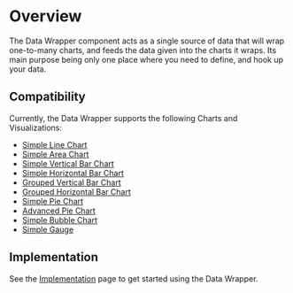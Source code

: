 # Overview
The Data Wrapper component acts as a single source of data that will wrap one-to-many charts, and feeds the data given into the charts it wraps. Its main purpose being only one place where you need to define, and hook up your data.

## Compatibility
Currently, the Data Wrapper supports the following Charts and Visualizations:

* [Simple Line Chart](charts/simple-line-chart.md)
* [Simple Area Chart](charts/simple-area-chart.md)
* [Simple Vertical Bar Chart](charts/simple-vertical-bar-chart.md)
* [Simple Horizontal Bar Chart](charts/simple-horizontal-bar-chart.md)
* [Grouped Vertical Bar Chart](charts/grouped-vertical-bar-chart.md)
* [Grouped Horizontal Bar Chart](charts/grouped-horizontal-bar-chart.md)
* [Simple Pie Chart](charts/simple-pie-chart.md)
* [Advanced Pie Chart](charts/advanced-pie-chart.md)
* [Simple Bubble Chart](charts/simple-bubble-chart.md)
* [Simple Gauge](charts/simple-gauge.md)

## Implementation
See the [Implementation](data-wrapper/data-wrapper-implementation.md) page to get started using the Data Wrapper.
